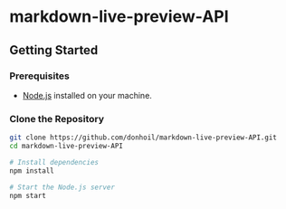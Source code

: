 # markdown-live-preview-API

## Getting Started

### Prerequisites

- [Node.js](https://nodejs.org/) installed on your machine.

### Clone the Repository

```bash
git clone https://github.com/donhoil/markdown-live-preview-API.git
cd markdown-live-preview-API

# Install dependencies
npm install

# Start the Node.js server
npm start
